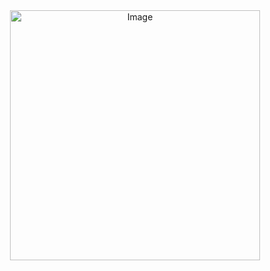 <div style="text-align: center;">
    <img src="https://github.com/rrreyabd/rrreyabd/assets/114419864/07669db6-9bf8-4393-bad8-45e2bd4fdce7" alt="Image" width="400">
</div>

